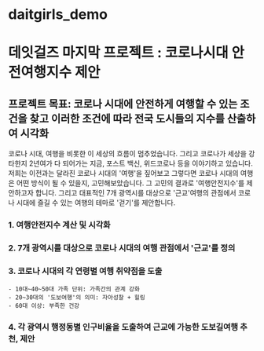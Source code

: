 # daitgirls_demo
# 데잇걸즈 마지막 프로젝트 : 코로나시대 안전여행지수 제안 
## 프로젝트 목표: 코로나 시대에 안전하게 여행할 수 있는 조건을 찾고 이러한 조건에 따라 전국 도시들의 지수를 산출하여 시각화

코로나 시대, 여행을 비롯한 이 세상의 흐름이 멈추었습니다. 그리고 코로나가 세상을 강타한지 2년여가 다 되어가는 지금, 포스트 백신, 위드코로나 등을 이야기하고 있습니다. 저희는 이전과는 달라진 코로나 시대의 '여행'을 짚어보고 그렇다면 코로나 시대의 여행은 어떤 방식이 될 수 있을지, 고민해보았습니다. 그 고민의 결과로 '여행안전지수'를 제안하고자 합니다. 그리고 대표적인 7개 광역시를 대상으로 '근교'여행의 관점에서 코로나 시대에 즐길 수 있는 여행의 테마로 '걷기'를 제안합니다. 
 
### 1. 여행안전지수 계산 및 시각화
### 2. 7개 광역시를 대상으로 코로나 시대의 여행 관점에서 '근교'를 정의

### 3. 코로나 시대의 각 연령별 여행 취약점을 도출

    - 10대~40~50대 가족 단위: 가족간의 관계 강화
    - 20~30대의 '도보여행'의 의미: 자아성찰 + 힐링 
    - 60대 이상: 부족한 건강

### 4. 각 광역시 행정동별 인구비율을 도출하여 근교에 가능한 도보길여행 추천, 제안

